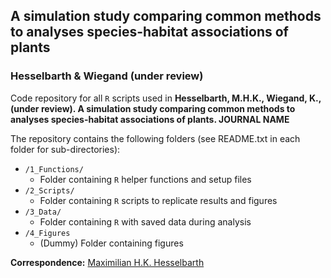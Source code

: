 <!-- badges: start -->

<!-- badges: end -->

## A simulation study comparing common methods to analyses species-habitat associations of plants
### Hesselbarth & Wiegand (under review)

Code repository for all `R` scripts used in **Hesselbarth, M.H.K., Wiegand, K., (under review). A simulation study comparing common methods to analyses species-habitat associations of plants. JOURNAL NAME**

The repository contains the following folders (see README.txt in each folder for sub-directories):
- `/1_Functions/`
  - Folder containing `R` helper functions and setup files
- `/2_Scripts/`
  - Folder containing `R` scripts to replicate results and figures
- `/3_Data/`
  - Folder containing `R` with saved data during analysis
- `/4_Figures`
  -  (Dummy) Folder containing figures

**Correspondence:** [Maximilian H.K. Hesselbarth](mailto:mhk.hesselbarth@gmail.com)
